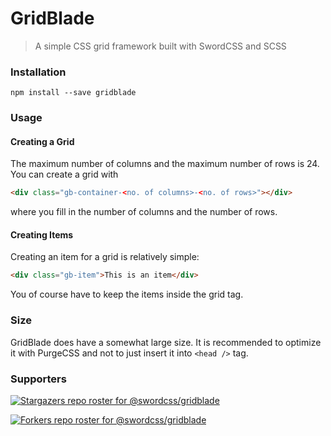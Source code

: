 # GridBlade

> A simple CSS grid framework built with SwordCSS and SCSS

### Installation

```
npm install --save gridblade
```

### Usage

#### Creating a Grid

The maximum number of columns and the maximum number of rows is 24. You can create a grid with

```html
<div class="gb-container-<no. of columns>-<no. of rows>"></div>
```

where you fill in the number of columns and the number of rows.

#### Creating Items

Creating an item for a grid is relatively simple:

```html
<div class="gb-item">This is an item</div>
```

You of course have to keep the items inside the grid tag.

### Size

GridBlade does have a somewhat large size. It is recommended to optimize it with PurgeCSS and not to just insert it into `<head />` tag.

### Supporters

[![Stargazers repo roster for @swordcss/gridblade](https://reporoster.com/stars/swordcss/gridblade)](https://github.com/swordcss/gridblade/stargazers)

[![Forkers repo roster for @swordcss/gridblade](https://reporoster.com/forks/swordcss/gridblade)](https://github.com/swordcss/gridblade/network/members)
